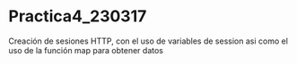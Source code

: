 # Practica4_230317
Creación de sesiones HTTP, con el uso de variables de session asi como el uso de la función map para obtener datos
